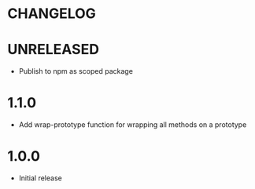 CHANGELOG
=========

# UNRELEASED

* Publish to npm as scoped package

# 1.1.0

* Add wrap-prototype function for wrapping all methods on a prototype

# 1.0.0

* Initial release
